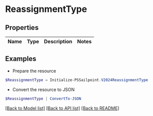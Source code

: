 # ReassignmentType
## Properties

Name | Type | Description | Notes
------------ | ------------- | ------------- | -------------

## Examples

- Prepare the resource
```powershell
$ReassignmentType = Initialize-PSSailpoint.V2024ReassignmentType 
```

- Convert the resource to JSON
```powershell
$ReassignmentType | ConvertTo-JSON
```

[[Back to Model list]](../README.md#documentation-for-models) [[Back to API list]](../README.md#documentation-for-api-endpoints) [[Back to README]](../README.md)

